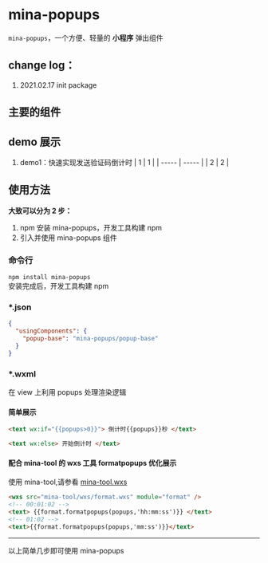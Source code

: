 # mina-popups

`mina-popups`，一个方便、轻量的 **小程序** 弹出组件

## change log：

1. 2021.02.17 init package

## 主要的组件

####

## demo 展示

1. demo1：快速实现发送验证码倒计时
   | 1 | 1 |
   | ----- | ----- |
   | 2 | 2 |

## 使用方法

**大致可以分为 2 步：**

1. npm 安装 mina-popups，开发工具构建 npm
2. 引入并使用 mina-popups 组件

### 命令行

`npm install mina-popups `  
安装完成后，开发工具构建 npm

### \*.json

```json
{
  "usingComponents": {
    "popup-base": "mina-popups/popup-base"
  }
}
```

### \*.wxml

在 view 上利用 popups 处理渲染逻辑

#### 简单展示

```html
<text wx:if="{{popups>0}}"> 倒计时{{popups}}秒 </text>

<text wx:else> 开始倒计时 </text>
```

#### 配合 mina-tool 的 wxs 工具 formatpopups 优化展示

使用 mina-tool,请参看 [mina-tool.wxs](https://github.com/Yrobot/mina-tool#wxs)

```html
<wxs src="mina-tool/wxs/format.wxs" module="format" />
<!-- 00:01:02 -->
<text> {{format.formatpopups(popups,'hh:mm:ss')}} </text>
<!-- 01:02 -->
<text>{{format.formatpopups(popups,'mm:ss')}}</text>
```

---

以上简单几步即可使用 mina-popups
